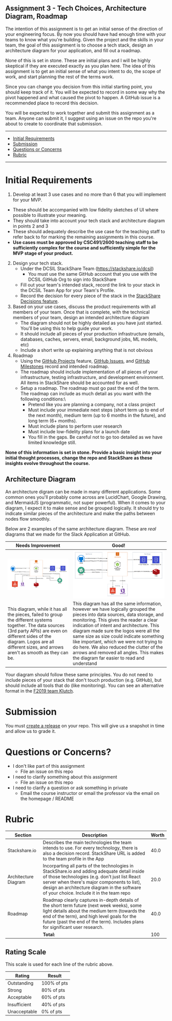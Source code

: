 Assignment 3 - Tech Choices, Architecture Diagram, Roadmap
---

The intention of this assignment is to get an initial sense of the direction of your engineering focus. By now you should have had enough time with your teams to know what you're building.
Given the project and the skills in your team, the goal of this assignment is to choose a tech stack, design an architecture diagram for your application, and fill out a roadmap.

None of this is set in stone. These are initial plans and I will be highly skeptical if they are executed exactly as you plan here. The idea of this assignment is to get an initial sense of what you intent to do, the scope of work, and start planning the rest of the terms work.

Since you can change you decision from this initial starting point, you should keep track of it. You will be expected to record in some way why the pivot happened and what caused the pivot to happen. A GitHub issue is a recommended place to record this decision.

You will be expected to work together and submit this assignment as a team. Anyone can submit it, I suggest using an issue on the repo you're about to create to coordinate that submission.

---

- [Initial Requirements](#initial-requirements)
- [Submission](#submission)
- [Questions or Concerns](#questions-or-concerns)
- [Rubric](#rubric)

---

# Initial Requirements

1. Develop at least 3 use cases and no more than 6 that you will implement for your MVP.
  - These should be accompanied with low fidelity sketches of UI where possible to illustrate your meaning.
  - They should take into account your tech stack and architecture diagram in points 2 and 3
  - These should adequately describe the use case for the teaching staff to refer back to for marking the remaining assignments in this course.
  - **Use cases must be approved by CSC491/2600 teaching staff to be sufficiently complex for the course and sufficiently simple for the MVP stage of your product.** 
2. Design your tech stack.
    - Under the DCSIL StackShare Team (https://stackshare.io/dcsil)
      - You must use the same GitHub account that you use with the DCSIL GitHub Org to sign into StackShare
    - Fill out your team's intended stack, record the link to your stack in the DCSIL Team App for your Team's Profile.
    - Record the decision for every piece of the stack in the [StackShare Decisions feature](https://stackshare.io/posts/introducing-stack-decisions).
3. Based on your use cases, discuss the product requirements with all members of your team. Once that is complete, with the technical members of your team, design an intended architecture diagram
    - The diagram should not be highly detailed as you have just started. You'll be using this to help guide your work.
    - It should include all pieces of your production infrastructure (emails, databases, caches, servers, email, background jobs, ML models, etc)
    - Include a short write up explaining anything that is not obvious
4. Roadmap
    - Using the [GitHub Projects](https://github.com/features/project-management/) feature, [GitHub Issues](https://help.github.com/en/github/managing-your-work-on-github/about-issues), and [GitHub Milestones](https://help.github.com/en/github/managing-your-work-on-github/about-milestones) record and intended roadmap.
    - The roadmap should include implementation of all pieces of your infrastructure, testing infrastructure, and development environment. All items in StackShare should be accounted for as well.
    - Setup a roadmap. The roadmap must go past the end of the term. The roadmap can include as much detail as you want with the following conditions:\
        - Pretend like you are planning a company, not a class project
        - Must include your immediate next steps (short term up to end of the next month), medium term (up to 6 months in the future), and long term (6+ months). 
        - Must include plans to perform user research
        - Must include low-fidelity plans for a launch date
        - You fill in the gaps. Be careful not to go too detailed as we have limited knowledge still.

       
**None of this information is set in stone. Provide a basic insight into your initial thought processes, change the repo and StackShare as these insights evolve throughout the course.**

## Architecture Diagram

An architecture digram can be made in many different applications. Some common ones you'll probably come across are LucidChart, Google Drawing, and MermaidJS (programmatic, not super powerful). When it comes to your diagram, I expect it to make sense and be grouped logically. It should try to indicate similar pieces of the architecture and make the paths between nodes flow smoothly.

Below are 2 examples of the same architecture diagram. These are *real* diagrams that we made for the Slack Application at GitHub.


| Needs Improvement | Good! |
| --- | --- |
| <a href="./img/needs_improvement_architecture.png"><img src="./img/needs_improvement_architecture.png" width="500"></a> | <a href="./img/architecture_diagram.png"><img src="./img/architecture_diagram.png" width="500"></a> |
| This diagram, while it has all the pieces, failed to group the different systems together. The data sources (3rd party APIs) are even on different sides of the diagram. Logos are all different sizes, and arrows aren't as smooth as they can be. | This diagram has all the same information, however we have logically grouped the pieces into data sources, data storage, and monitoring. This gives the reader a clear indication of intent and architecture. This diagram made sure the logos were all the same size as size could indicate something like important, which we were not trying to do here. We also reduced the clutter of the arrows and removed all angles. This makes the diagram far easier to read and understand |

Your diagram should follow these same principles. You do not need to include pieces of your stack that don't touch production (e.g. GitHub), but should include all tools that do (like monitoring). You can see an alternative format in the [F2019 team Klutch](https://github.com/dcsil/klutch#high-level-architecture).

# Submission

You must [create a release](https://help.github.com/en/articles/creating-releases) on your repo.
This will give us a snapshot in time and allow us to grade it.
 
# Questions or Concerns?
 
 - I don't like part of this assignment
   - File an issue on this repo
 - I need to clarify something about this assignment
   - File an issue on this repo
 - I need to clarify a question or ask something in private
   - Email the course instructor or email the professor via the email on the homepage / README
 
 # Rubric
 
<!-- RUBRIC START --> 

| Section | Description | Worth |
| --- | --- | --- |
| Stackshare.io | Describes the main technologies the team intends to use. For every technology, there is also a decision record. StackShare URL is added to the team profile in the App | 40.0 |
| Architecture Diagram | Incorparting all parts of the technologies in StackShare.io and adding adequate detail inside of those technologies (e.g. don't just list React server when there's major components to list), design an architecture diagram in the software of your choice. Include it in the team repo | 20.0 |
| Roadmap | Roadmap clearly captures in-depth details of the short term future (next week weeks), some light details about the medium term (towards the end of the term), and high level goals for the future (past the end of the term). Includes plans for significant user research. | 40.0 |
| | **Total:** | 100 |

 <!-- RUBRIC END -->

## Rating Scale

This scale is used for each line of the rubric above.


| Rating | Result |
| --- | --- |
| Outstanding | 100% of pts | 
| Strong | 80% of pts |
| Acceptable | 60% of pts |
| Insufficient | 40% of pts |
| Unacceptable  | 0% of pts |
